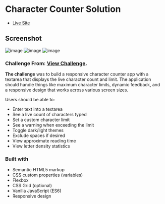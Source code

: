 # Character Counter Solution

- [Live Site](https://rdz-character-count.netlify.app/)

## Screenshot
![image](https://github.com/user-attachments/assets/e9d375c3-4313-47b6-bc87-9d4ee4067398)
![image](https://github.com/user-attachments/assets/1fc6b3b8-d8f5-4c96-9205-96b6818c86c4)
![image](https://github.com/user-attachments/assets/d43de1f5-20de-4cad-8273-050322eb0754)

### Challenge From: [View Challenge](https://www.frontendmentor.io/challenges/character-counter-znSgeWs_i6).  
**The challenge** was to build a responsive character counter app with a textarea that displays the live character count and limit. The application should handle things like maximum character limits, dynamic feedback, and a responsive design that works across various screen sizes.

Users should be able to:

- Enter text into a textarea
- See a live count of characters typed
- Set a custom character limit
- See a warning when exceeding the limit
- Toggle dark/light themes
- Exclude spaces if desired
- View approximate reading time
- View letter density statistics

### Built with

- Semantic HTML5 markup
- CSS custom properties (variables)
- Flexbox
- CSS Grid (optional)
- Vanilla JavaScript (ES6)
- Responsive design


